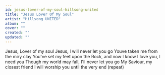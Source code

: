 ```yaml
---
id: jesus-lover-of-my-soul-hillsong-united
title: "Jesus Lover Of My Soul"
artist: "Hillsong UNITED"
album: ""
cover: ""
created: ""
updated: ""
---
```


Jesus, Lover of my soul
Jesus, I will never let you go
Youve taken me from the miry clay
You've set my feet upon the Rock, and now I know
I love you, I need you
Though my world may fall, I'll never let you go
My Saviour, my closest friend
I will worship you until the very end
(repeat)